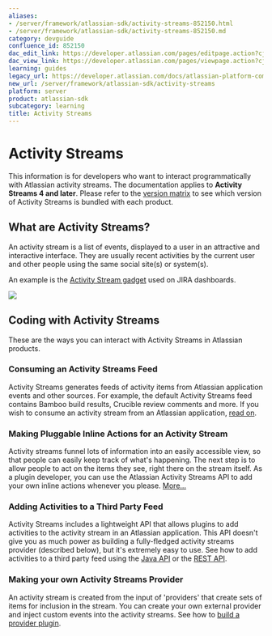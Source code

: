 ```yaml
---
aliases:
- /server/framework/atlassian-sdk/activity-streams-852150.html
- /server/framework/atlassian-sdk/activity-streams-852150.md
category: devguide
confluence_id: 852150
dac_edit_link: https://developer.atlassian.com/pages/editpage.action?cjm=wozere&pageId=852150
dac_view_link: https://developer.atlassian.com/pages/viewpage.action?cjm=wozere&pageId=852150
learning: guides
legacy_url: https://developer.atlassian.com/docs/atlassian-platform-common-components/activity-streams
new_url: /server/framework/atlassian-sdk/activity-streams
platform: server
product: atlassian-sdk
subcategory: learning
title: Activity Streams
---
```

# Activity Streams

This information is for developers who want to interact programmatically with Atlassian activity streams. The documentation applies to **Activity Streams 4 and later**. Please refer to the [version matrix](/server/framework/atlassian-sdk/activity-streams-version-matrix) to see which version of Activity Streams is bundled with each product.

## What are Activity Streams?

An activity stream is a list of events, displayed to a user in an attractive and interactive interface. They are usually recent activities by the current user and other people using the same social site(s) or system(s).

An example is the <a href="https://confluence.atlassian.com/display/JIRA/Adding+the+Activity+Stream+Gadget" class="external-link">Activity Stream gadget</a> used on JIRA dashboards.

<img src="/server/framework/atlassian-sdk/images/activitystreamgadget-display.png" class="confluence-thumbnail" />

## Coding with Activity Streams

These are the ways you can interact with Activity Streams in Atlassian products.

### Consuming an Activity Streams Feed

Activity Streams generates feeds of activity items from Atlassian application events and other sources. For example, the default Activity Streams feed contains Bamboo build results, Crucible review comments and more. If you wish to consume an activity stream from an Atlassian application, [read on](/server/framework/atlassian-sdk/consuming-an-activity-streams-feed).

### Making Pluggable Inline Actions for an Activity Stream

Activity streams funnel lots of information into an easily accessible view, so that people can easily keep track of what's happening. The next step is to allow people to act on the items they see, right there on the stream itself. As a plugin developer, you can use the Atlassian Activity Streams API to add your own inline actions whenever you please. [More...](/server/framework/atlassian-sdk/making-pluggable-inline-actions-for-activity-streams)

### Adding Activities to a Third Party Feed

Activity Streams includes a lightweight API that allows plugins to add activities to the activity stream in an Atlassian application. This API doesn't give you as much power as building a fully-fledged activity streams provider (described below), but it's extremely easy to use. See how to add activities to a third party feed using the [Java API](/server/framework/atlassian-sdk/adding-activities-to-a-third-party-feed-with-the-java-api) or the [REST API](/server/framework/atlassian-sdk/adding-activities-to-a-third-party-feed-with-the-rest-api).

### Making your own Activity Streams Provider

An activity stream is created from the input of 'providers' that create sets of items for inclusion in the stream. You can create your own external provider and inject custom events into the activity streams. See how to [build a provider plugin](/server/framework/atlassian-sdk/making-your-own-activity-streams-provider).

































































































































































































































































































